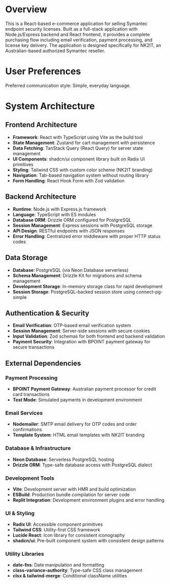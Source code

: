 # Overview

This is a React-based e-commerce application for selling Symantec endpoint security licenses. Built as a full-stack application with Node.js/Express backend and React frontend, it provides a complete purchasing flow including email verification, payment processing, and license key delivery. The application is designed specifically for NK2IT, an Australian-based authorized Symantec reseller.

# User Preferences

Preferred communication style: Simple, everyday language.

# System Architecture

## Frontend Architecture
- **Framework**: React with TypeScript using Vite as the build tool
- **State Management**: Zustand for cart management with persistence
- **Data Fetching**: TanStack Query (React Query) for server state management
- **UI Components**: shadcn/ui component library built on Radix UI primitives
- **Styling**: Tailwind CSS with custom color scheme (NK2IT branding)
- **Navigation**: Tab-based navigation system without routing library
- **Form Handling**: React Hook Form with Zod validation

## Backend Architecture
- **Runtime**: Node.js with Express.js framework
- **Language**: TypeScript with ES modules
- **Database ORM**: Drizzle ORM configured for PostgreSQL
- **Session Management**: Express sessions with PostgreSQL storage
- **API Design**: RESTful endpoints with JSON responses
- **Error Handling**: Centralized error middleware with proper HTTP status codes

## Data Storage
- **Database**: PostgreSQL (via Neon Database serverless)
- **Schema Management**: Drizzle Kit for migrations and schema management
- **Development Storage**: In-memory storage class for rapid development
- **Session Storage**: PostgreSQL-backed session store using connect-pg-simple

## Authentication & Security
- **Email Verification**: OTP-based email verification system
- **Session Management**: Server-side sessions with secure cookies
- **Input Validation**: Zod schemas for both frontend and backend validation
- **Payment Security**: Integration with BPOINT payment gateway for secure transactions

## External Dependencies

### Payment Processing
- **BPOINT Payment Gateway**: Australian payment processor for credit card transactions
- **Test Mode**: Simulated payments in development environment

### Email Services
- **Nodemailer**: SMTP email delivery for OTP codes and order confirmations
- **Template System**: HTML email templates with NK2IT branding

### Database & Infrastructure
- **Neon Database**: Serverless PostgreSQL hosting
- **Drizzle ORM**: Type-safe database access with PostgreSQL dialect

### Development Tools
- **Vite**: Development server with HMR and build optimization
- **ESBuild**: Production bundle compilation for server code
- **Replit Integration**: Development environment plugins and error handling

### UI & Styling
- **Radix UI**: Accessible component primitives
- **Tailwind CSS**: Utility-first CSS framework
- **Lucide React**: Icon library for consistent iconography
- **shadcn/ui**: Pre-built component system with consistent design patterns

### Utility Libraries
- **date-fns**: Date manipulation and formatting
- **class-variance-authority**: Type-safe CSS class management
- **clsx & tailwind-merge**: Conditional className utilities